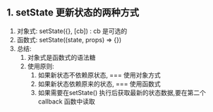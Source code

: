 ## 1. setState 更新状态的两种方式

1. 对象式: setState({}, [cb]) : cb 是可选的
2. 函数式: setState((state, props) => {})
3. 总结:
   1. 对象式是函数式的语法糖
   2. 使用原则:
      1. 如果新状态不依赖原状态, === 使用对象方式
      2. 如果新状态依赖原来的状态, === 使用函数式
      3. 如果需要在setState() 执行后获取最新的状态数据,要在第二个callback 函数中读取

